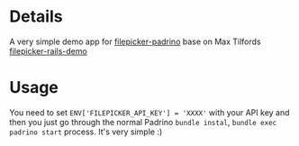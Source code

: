 # Details

A very simple demo app for [filepicker-padrino](https://github.com/bookworm/filepicker-padrino) base on Max Tilfords [filepicker-rails-demo](https://github.com/maxtilford/filepicker-rails-demo)

# Usage

You need to set `ENV['FILEPICKER_API_KEY'] = 'XXXX'` with your API key and then you just go through the normal Padrino `bundle instal`, `bundle exec padrino start` process. It's very simple :)